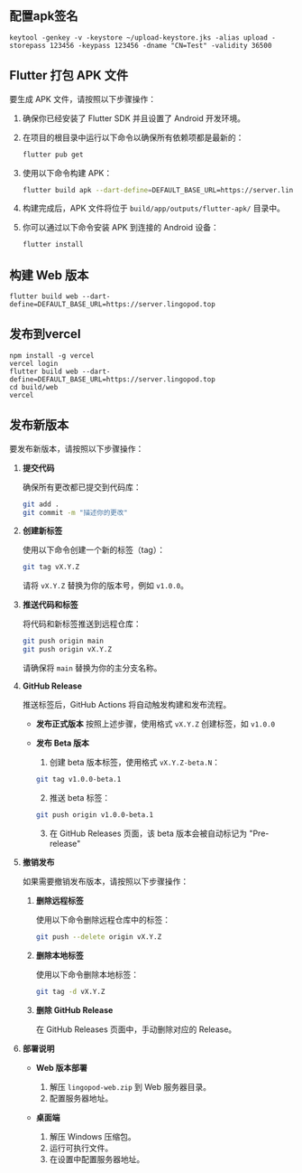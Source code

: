 ## 配置apk签名
```shell
keytool -genkey -v -keystore ~/upload-keystore.jks -alias upload -storepass 123456 -keypass 123456 -dname "CN=Test" -validity 36500
```

## Flutter 打包 APK 文件

要生成 APK 文件，请按照以下步骤操作：

1. 确保你已经安装了 Flutter SDK 并且设置了 Android 开发环境。
2. 在项目的根目录中运行以下命令以确保所有依赖项都是最新的：

   ```bash
   flutter pub get
   ```

3. 使用以下命令构建 APK：

   ```bash
   flutter build apk --dart-define=DEFAULT_BASE_URL=https://server.lingopod.top
   ```

4. 构建完成后，APK 文件将位于 `build/app/outputs/flutter-apk/` 目录中。

5. 你可以通过以下命令安装 APK 到连接的 Android 设备：

   ```bash
   flutter install
   ```

## 构建 Web 版本
```shell
flutter build web --dart-define=DEFAULT_BASE_URL=https://server.lingopod.top

```

## 发布到vercel
```shell
npm install -g vercel
vercel login
flutter build web --dart-define=DEFAULT_BASE_URL=https://server.lingopod.top
cd build/web
vercel

```

## 发布新版本

要发布新版本，请按照以下步骤操作：

1. **提交代码**

   确保所有更改都已提交到代码库：

   ```bash
   git add .
   git commit -m "描述你的更改"
   ```

2. **创建新标签**

   使用以下命令创建一个新的标签（tag）：

   ```bash
   git tag vX.Y.Z
   ```

   请将 `vX.Y.Z` 替换为你的版本号，例如 `v1.0.0`。

3. **推送代码和标签**

   将代码和新标签推送到远程仓库：

   ```bash
   git push origin main
   git push origin vX.Y.Z
   ```

   请确保将 `main` 替换为你的主分支名称。

4. **GitHub Release**

   推送标签后，GitHub Actions 将自动触发构建和发布流程。

   - **发布正式版本**
     按照上述步骤，使用格式 `vX.Y.Z` 创建标签，如 `v1.0.0`

   - **发布 Beta 版本**
     1. 创建 beta 版本标签，使用格式 `vX.Y.Z-beta.N`：
     ```bash
     git tag v1.0.0-beta.1
     ```
     2. 推送 beta 标签：
     ```bash
     git push origin v1.0.0-beta.1
     ```
     3. 在 GitHub Releases 页面，该 beta 版本会被自动标记为 "Pre-release"

5. **撤销发布**

   如果需要撤销发布版本，请按照以下步骤操作：

   1. **删除远程标签**

      使用以下命令删除远程仓库中的标签：

      ```bash
      git push --delete origin vX.Y.Z
      ```

   2. **删除本地标签**

      使用以下命令删除本地标签：

      ```bash
      git tag -d vX.Y.Z
      ```

   3. **删除 GitHub Release**

      在 GitHub Releases 页面中，手动删除对应的 Release。

6. **部署说明**

   - **Web 版本部署**
     1. 解压 `lingopod-web.zip` 到 Web 服务器目录。
     2. 配置服务器地址。

   - **桌面端**
     1. 解压 Windows 压缩包。
     2. 运行可执行文件。
     3. 在设置中配置服务器地址。
